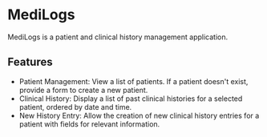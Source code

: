 
# MediLogs

MediLogs is a patient and clinical history management application.

## Features

- Patient Management: View a list of patients. If a patient doesn't exist, provide a form to create a new patient.
- Clinical History: Display a list of past clinical histories for a selected patient, ordered by date and time.
- New History Entry: Allow the creation of new clinical history entries for a patient with fields for relevant information.
